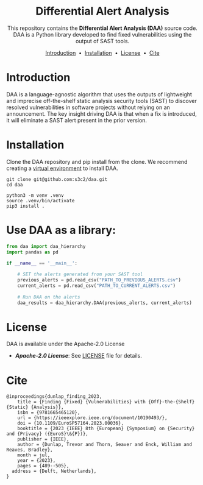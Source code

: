 <h1 align="center">
Differential Alert Analysis
</h1>
<p align="center">
<!-- <a target="_blank" href="https://search.maven.org/artifact/com.webencyclop.core/mftool-java"><img src="https://img.shields.io/maven-central/v/com.webencyclop.core/mftool-java.svg?label=Maven%20Central"/></a> 
<a target="_blank" href="https://www.codacy.com/gh/ankitwasankar/mftool-java/dashboard?utm_source=github.com&utm_medium=referral&utm_content=ankitwasankar/mftool-java&utm_campaign=Badge_Coverage"><img src="https://app.codacy.com/project/badge/Coverage/0054db87ea0f426599c3a30b39291388" /></a> -->
<!-- <a href="https://www.codacy.com/gh/ankitwasankar/mftool-java/dashboard?utm_source=github.com&amp;utm_medium=referral&amp;utm_content=ankitwasankar/mftool-java&amp;utm_campaign=Badge_Grade"><img src="https://badge.fury.io/py/pyplay.svg"/></a>
<a target="_blank" href="./license.md"><img src="https://camo.githubusercontent.com/8298ac0a88a52618cd97ba4cba6f34f63dd224a22031f283b0fec41a892c82cf/68747470733a2f2f696d672e736869656c64732e696f2f707970692f6c2f73656c656e69756d2d776972652e737667" /></a> -->
<!-- &nbsp <a target="_blank" href="https://www.linkedin.com/in/myles-dunlap/"><img height="20" src="https://img.shields.io/badge/LinkedIn-0077B5?style=for-the-badge&logo=linkedin&logoColor=white" /></a> -->
</p>


<p align="center">
  This repository contains the <strong>Differential Alert Analysis (DAA)</strong> source code.
  DAA is a Python library developed to find fixed vulnerabilities using the output of SAST tools.
</p>

<p align="center">
<a href="#introduction">Introduction</a> &nbsp;&bull;&nbsp;
<a href="#installation">Installation</a> &nbsp;&bull;&nbsp;
<!-- <a href="#usage">Usage</a> &nbsp;&bull;&nbsp; -->
<a href="#license">License</a> &nbsp;&bull;&nbsp;
<a href="#cite">Cite</a>
</p>

# Introduction
DAA is a language-agnostic algorithm that
uses the outputs of lightweight and imprecise off-the-shelf
static analysis security tools (SAST) to discover resolved
vulnerabilities in software projects without relying on
an announcement. The key insight driving DAA is that
when a fix is introduced, it will eliminate a SAST alert
present in the prior version.

# Installation
Clone the DAA repository and pip install from the clone. We recommend creating a [virtual environment](https://docs.python.org/3/library/venv.html) to install DAA. 

```shell
git clone git@github.com:s3c2/daa.git
cd daa

python3 -m venv .venv
source .venv/bin/activate
pip3 install .
```

# Use DAA as a library:
```python
from daa import daa_hierarchy
import pandas as pd

if __name__ == '__main__':
    
    # SET the alerts generated from your SAST tool
    previous_alerts = pd.read_csv("PATH_TO_PREVIOUS_ALERTS.csv")
    current_alerts = pd.read_csv("PATH_TO_CURRENT_ALERTS.csv")
    
    # Run DAA on the alerts
    daa_results = daa_hierarchy.DAA(previous_alerts, current_alerts)
```

# License
DAA is available under the Apache-2.0 License

  * ***Apache-2.0 License***: See [LICENSE](./LICENSE) file for details.

# Cite

```
@inproceedings{dunlap_finding_2023,
	title = {Finding {Fixed} {Vulnerabilities} with {Off}-the-{Shelf} {Static} {Analysis}},
	isbn = {9781665465120},
	url = {https://ieeexplore.ieee.org/document/10190493/},
	doi = {10.1109/EuroSP57164.2023.00036},
	booktitle = {2023 {IEEE} 8th {European} {Symposium} on {Security} and {Privacy} ({EuroS}\&{P})},
	publisher = {IEEE},
	author = {Dunlap, Trevor and Thorn, Seaver and Enck, William and Reaves, Bradley},
	month = jul,
	year = {2023},
	pages = {489--505},
  address = {Delft, Netherlands},
}
```
